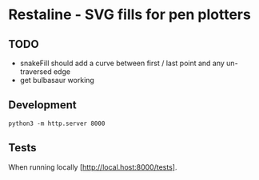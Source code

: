 # Restaline - SVG fills for pen plotters

## TODO
* snakeFill should add a curve between first / last point and any un-traversed edge
* get bulbasaur working

## Development
`python3 -m http.server 8000`

## Tests
When running locally [http://local.host:8000/tests].
